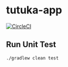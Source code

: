 # tutuka-app

[![CircleCI](https://circleci.com/gh/MohanSha/tutuka-app/tree/main.svg?style=svg&circle-token=6a232577145c5a4166c8a17d3d4e3a230086839c)](https://circleci.com/gh/MohanSha/tutuka-app/tree/main)

## Run Unit Test
``./gradlew clean test``